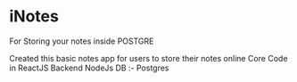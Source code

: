 # iNotes
For Storing your notes inside POSTGRE

Created this basic notes app for users to store their notes online 
Core Code in ReactJS 
Backend NodeJs 
DB :- Postgres 
